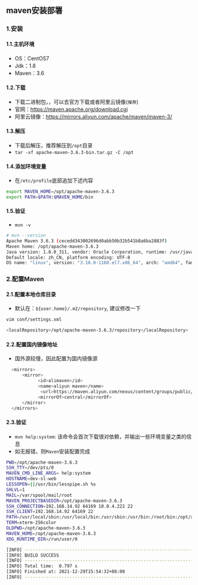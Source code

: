 ## maven安装部署

### 1.安装

#### 1.1.主机环境
- OS：CentOS7
- Jdk：1.8
- Maven：3.6

#### 1.2.下载
- 下载二进制包，，可以去官方下载或者阿里云镜像(`推荐`)
- 官网：https://maven.apache.org/download.cgi
- 阿里云镜像：https://mirrors.aliyun.com/apache/maven/maven-3/

#### 1.3.解压
- 下载后解压，推荐解压到`/opt`目录
- `tar -xf apache-maven-3.6.3-bin.tar.gz -C /opt`

#### 1.4.添加环境变量
- 在`/etc/profile`底部追加下述内容
  
```bash
export MAVEN_HOME=/opt/apache-maven-3.6.3
export PATH=$PATH:$MAVEN_HOME/bin
```
#### 1.5.验证
- `mvn -v`

```bash
# mvn --version
Apache Maven 3.6.3 (cecedd343002696d0abb50b32b541b8a6ba2883f)
Maven home: /opt/apache-maven-3.6.3
Java version: 1.8.0_311, vendor: Oracle Corporation, runtime: /usr/java/jdk1.8.0_311-amd64/jre
Default locale: zh_CN, platform encoding: UTF-8
OS name: "linux", version: "3.10.0-1160.el7.x86_64", arch: "amd64", family: "unix"
```

### 2.配置Maven
#### 2.1.配置本地仓库目录
- 默认在：`${user.home}/.m2/repository`, 建议修改一下

```bash
vim conf/settings.xml

<localRepository>/opt/apache-maven-3.6.3/repository</localRepository>
```
#### 2.2.配置国内镜像地址
- 国外源较慢，因此配置为国内镜像源
  
```bash
  <mirrors>
      <mirror>
            <id>alimaven</id>
            <name>aliyun maven</name>
             <url>https://maven.aliyun.com/nexus/content/groups/public/</url>
            <mirrorOf>central</mirrorOf>
      </mirror>
  </mirrors>
```

#### 2.3.验证
- `mvn help:system`: 该命令会首次下载很对依赖，并输出一些环境变量之类的信息
- 如无报错，则`Maven`安装配置完成

```bash
PWD=/opt/apache-maven-3.6.3
SSH_TTY=/dev/pts/0
MAVEN_CMD_LINE_ARGS= help:system
HOSTNAME=dev-sl-web
LESSOPEN=||/usr/bin/lesspipe.sh %s
SHLVL=1
MAIL=/var/spool/mail/root
MAVEN_PROJECTBASEDIR=/opt/apache-maven-3.6.3
SSH_CONNECTION=192.168.14.92 64169 10.0.4.222 22
SSH_CLIENT=192.168.14.92 64169 22
PATH=/usr/local/sbin:/usr/local/bin:/usr/sbin:/usr/bin:/root/bin:/opt/apache-maven-3.6.3/bin
TERM=xterm-256color
OLDPWD=/opt/apache-maven-3.6.3
MAVEN_HOME=/opt/apache-maven-3.6.3
XDG_RUNTIME_DIR=/run/user/0

[INFO] ------------------------------------------------------------------------
[INFO] BUILD SUCCESS
[INFO] ------------------------------------------------------------------------
[INFO] Total time:  0.797 s
[INFO] Finished at: 2021-12-29T15:54:32+08:00
[INFO] ------------------------------------------------------------------------
```